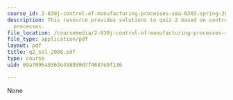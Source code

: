 ```yaml
---
course_id: 2-830j-control-of-manufacturing-processes-sma-6303-spring-2008
description: This resource provides solutions to quiz 2 based on control of manufacturing
  processes.
file_location: /coursemedia/2-830j-control-of-manufacturing-processes-sma-6303-spring-2008/09a7096a9363e438930d7f4687e9f136_q2_sol_2008.pdf
file_type: application/pdf
layout: pdf
title: q2_sol_2008.pdf
type: course
uid: 09a7096a9363e438930d7f4687e9f136

---
```

None